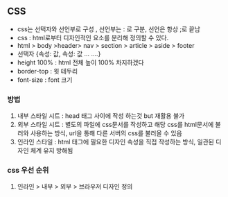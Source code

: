 ## CSS
- css는 선택자와 선언부로 구성 , 선언부는 : 로 구분, 선언은 항상 ;로 끝남
- css : html로부터 디자인적인 요소를 분리해 정의할 수 있다.
- html > body >header> nav > section > article > aside > footer
- 선택자 {속성: 값, 속성: 값 … ….}
- height 100% : html 전체 높이 100% 차지하겠다
- border-top : 윗 테두리
- font-size : font 크기
### 방법
1. 내부 스타일 시트 :  head 태그 사이에 작성 하는것 but 재활용 불가
2. 외부 스타일 시트 : 별도의 파일에 css문서를 작성하고 해당 css를 html문서에 불러와 사용하는 방식, url을 통해 다른 서버의 css를 불러올 수 있음
3. 인라인 스타일 : html 태그에 필요한 디자인 속성을 직접 작성하는 방식, 일관된 디자인 체계 유지 방해됨

### css 우선 순위

1. 인라인 > 내부 > 외부 > 브라우저 디자인 정의